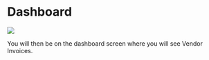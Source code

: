 # Dashboard

![](https://cdn.realsgii2.dev/wise-software-docs/image_1.ffa4a510.png)

You will then be on the dashboard screen where you will see Vendor Invoices.
